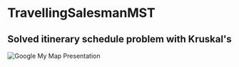 # TravellingSalesmanMST
## Solved itinerary schedule problem with Kruskal's 
![Google My Map Presentation](https://imgur.com/a/i77sxcU.png)
